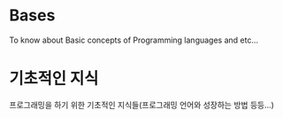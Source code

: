 # Bases
To know about Basic concepts of Programming languages and etc...

# 기초적인 지식
프로그래밍을 하기 위한 기초적인 지식들(프로그래밍 언어와 성장하는 방법 등등...)
